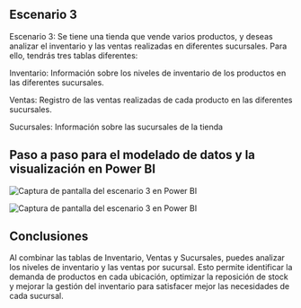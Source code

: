 ## Escenario 3

Escenario 3: Se tiene una tienda que vende varios productos, y deseas analizar el inventario y las ventas realizadas en diferentes sucursales. Para ello, tendrás tres tablas diferentes:

Inventario: Información sobre los niveles de inventario de los productos en las diferentes sucursales.

Ventas: Registro de las ventas realizadas de cada producto en las diferentes sucursales.

Sucursales: Información sobre las sucursales de la tienda

## Paso a paso para el modelado de datos y la visualización en Power BI

![Captura de pantalla del escenario 3 en Power BI](lab15_3-1.png)

![Captura de pantalla del escenario 3 en Power BI](lab15_3-2.png)

## Conclusiones

Al combinar las tablas de Inventario, Ventas y Sucursales, puedes analizar los niveles de inventario y las ventas por sucursal. Esto permite identificar la demanda de productos en cada ubicación, optimizar la reposición de stock y mejorar la gestión del inventario para satisfacer mejor las necesidades de cada sucursal.
